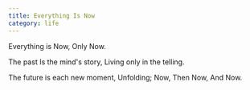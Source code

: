 ```yaml
---
title: Everything Is Now
category: life
---
```


Everything is Now,
Only Now.

The past
Is the mind's story,
Living only in the telling.

The future is each new moment,
Unfolding;
Now,
Then Now,
And Now.

